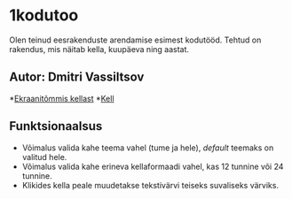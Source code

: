 # 1kodutoo
Olen teinud eesrakenduste arendamise esimest kodutööd. Tehtud on rakendus, mis näitab kella, kuupäeva ning aastat.

## Autor: Dmitri Vassiltsov
*[Ekraanitõmmis kellast](https://i.imgur.com/vTuTJbk.png)
*[Kell](https://tlu.ee/~netrian/1-kodutoo/clock.html)

## Funktsionaalsus

* Võimalus valida kahe teema vahel (tume ja hele), *default* teemaks on valitud hele.
* Võimalus valida kahe erineva kellaformaadi vahel, kas 12 tunnine või 24 tunnine.
* Klikides kella peale muudetakse tekstivärvi teiseks suvaliseks värviks.

